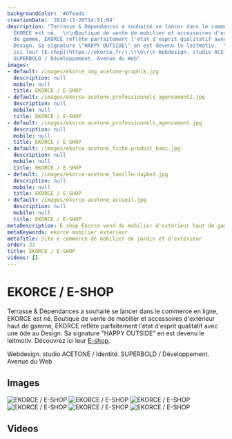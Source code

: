 ```yaml
---
backgroundColor: '#d7eada'
creationDate: '2018-11-20T14:51:04'
description: "Terrasse & Dépendances a souhaité se lancer dans le commerce en ligne,
  EKORCE est né.  \r\nBoutique de vente de mobilier et accessoires d'extérieur haut
  de gamme, EKORCE reflète parfaitement l'état d'esprit qualitatif avec une ôde au
  Design. Sa signature \"HAPPY OUTSIDE\" en est devenu le leitmotiv.  \r\nDécouvrez
  ici leur [E-shop](https://ekorce.fr/).\r\n\r\n Webdesign. studio ACETONE /  Identité.
  SUPERBOLD / Développement. Avenue du Web"
images:
- default: /images/ekorce_img_acetone-graphik.jpg
  description: null
  mobile: null
  title: EKORCE / E-SHOP
- default: /images/ekorce-acetone_professionnels_agencement2.jpg
  description: null
  mobile: null
  title: EKORCE / E-SHOP
- default: /images/ekorce-acetone_professionnels_agencement.jpg
  description: null
  mobile: null
  title: EKORCE / E-SHOP
- default: /images/ekorce-acetone_fiche-produit_banc.jpg
  description: null
  mobile: null
  title: EKORCE / E-SHOP
- default: /images/ekorce-acetone_famille-daybed.jpg
  description: null
  mobile: null
  title: EKORCE / E-SHOP
- default: /images/ekorce-acetone_accueil.jpg
  description: null
  mobile: null
  title: EKORCE / E-SHOP
metaDescription: E shop Ekorce vend du mobilier d'extérieur haut de gamme
metaKeywords: ekorce mobilier exterieur
metaTitle: Site e-commerce de mobilier de jardin et d'extérieur
order: 33
title: EKORCE / E-SHOP
videos: []
---
```


# EKORCE / E-SHOP

Terrasse & Dépendances a souhaité se lancer dans le commerce en ligne, EKORCE est né.
Boutique de vente de mobilier et accessoires d'extérieur haut de gamme, EKORCE reflète parfaitement l'état d'esprit qualitatif avec une ôde au Design. Sa signature "HAPPY OUTSIDE" en est devenu le leitmotiv.
Découvrez ici leur [E-shop](https://ekorce.fr/).

 Webdesign. studio ACETONE /  Identité. SUPERBOLD / Développement. Avenue du Web

## Images

![EKORCE / E-SHOP](/images/ekorce_img_acetone-graphik.jpg)
![EKORCE / E-SHOP](/images/ekorce-acetone_professionnels_agencement2.jpg)
![EKORCE / E-SHOP](/images/ekorce-acetone_professionnels_agencement.jpg)
![EKORCE / E-SHOP](/images/ekorce-acetone_fiche-produit_banc.jpg)
![EKORCE / E-SHOP](/images/ekorce-acetone_famille-daybed.jpg)
![EKORCE / E-SHOP](/images/ekorce-acetone_accueil.jpg)

## Videos
